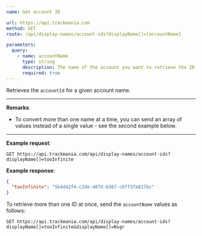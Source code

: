 ```yaml
---
name: Get account ID

url: https://api.trackmania.com
method: GET
route: /api/display-names/account-ids?displayName[]={accountName}

parameters:
  query:
    - name: accountName
      type: string
      description: The name of the account you want to retrieve the ID for
      required: true
---
```


Retrieves the `accountId` for a given account name.

---

**Remarks**:
- To convert more than one name at a time, you can send an array of values instead of a single value - see the second example below.

---

**Example request**:
```plain
GET https://api.trackmania.com/api/display-names/account-ids?displayName[]=tooInfinite
```

**Example response**:
```json
{
  "tooInfinite": "5b4d42f4-c2de-407d-b367-cbff3fe817bc"
}
```

To retrieve more than one ID at once, send the `accountName` values as follows:
```plain
GET https://api.trackmania.com/api/display-names/account-ids?displayName[]=tooInfinite&displayName[]=Nsgr
```
